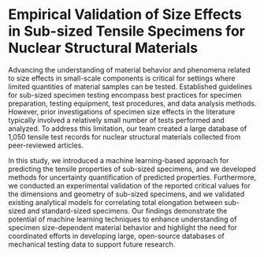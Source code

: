 # Empirical Validation of Size Effects in Sub-sized Tensile Specimens for Nuclear Structural Materials
Advancing the understanding of material behavior and phenomena related to size effects in small-scale components is critical for settings where limited quantities of material samples can be tested. Established guidelines for sub-sized specimen testing encompass best practices for specimen preparation, testing equipment, test procedures, and data analysis methods. However, prior investigations of specimen size effects in the literature typically involved a relatively small number of tests performed and analyzed. To address this limitation, our team created a large database of 1,050 tensile test records for nuclear structural materials collected from peer-reviewed articles. 

In this study, we introduced a machine learning-based approach for predicting the tensile properties of sub-sized specimens, and we developed methods for uncertainty quantification of predicted properties. Furthermore, we conducted an experimental validation of the reported critical values for the dimensions and geometry of sub-sized specimens, and we validated existing analytical models for correlating total elongation between sub-sized and standard-sized specimens. Our findings demonstrate the potential of machine learning techniques to enhance understanding of specimen size-dependent material behavior and highlight the need for coordinated efforts in developing large, open-source databases of mechanical testing data to support future research. 
